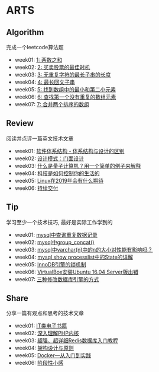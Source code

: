 # ARTS 

## Algorithm
完成一个leetcode算法题

+ week01: [1: 两数之和](https://github.com/volicano/arts/blob/master/week01/a_twoSum.md)
+ week02: [2: 买卖股票的最佳时机](https://github.com/volicano/arts/blob/master/week02/a_maxProfit.md)
+ week03: [3: 无重复字符的最长子串的长度](https://github.com/volicano/arts/blob/master/week03/a_lengthOfLongestSubstring.md)
+ week04: [4: 最长回文子串](https://github.com/volicano/arts/blob/master/week04/a_longestPalindrome.md)
+ week05: [5: 找到数组中的最小和第二小元素](https://github.com/volicano/arts/blob/master/week05/a_find2Smallest.md)
+ week06: [6: 查找第一个没有重复的数组元素](https://github.com/volicano/arts/blob/master/week06/a_firstNonRepeating.md)
+ week07: [7: 合并两个排序的数组](https://github.com/volicano/arts/blob/master/week07/a_mergeArrays.md)


## Review
阅读并点评一篇英文技术文章

+ week01: [软件体系结构 - 体系结构与设计的区别](https://github.com/volicano/arts/blob/master/week01/r_software-architecture.md)
+ week02: [设计模式：门面设计](https://github.com/volicano/arts/blob/master/week02/r_the_facade_pattern.md)
+ week03: [什么是量子计算机？用一个简单的例子来解释](https://github.com/volicano/arts/blob/master/week03/r_what_quantum_computer.md)
+ week04: [科技是如何控制你的生活的](https://github.com/volicano/arts/blob/master/week04/r_technology_and_life.md)
+ week05: [Linux在2019年会有什么期待](https://github.com/volicano/arts/blob/master/week05/r_2019_linux.md)
+ week06: [持续交付](https://github.com/volicano/arts/blob/master/week06/r_continuous_delivery.md)


## Tip
学习至少一个技术技巧, 最好是实际工作学到的

+ week01: [mysql中查询重复数据记录](https://github.com/volicano/arts/blob/master/week01/t_repeatdata.md)
+ week02: [mysql中group_concat()](https://github.com/volicano/arts/blob/master/week02/t_group_concat.md) 
+ week03: [mysql中varchar(n)中的n的大小对性能有影响吗？](https://github.com/volicano/arts/blob/master/week03/t_mysql_varchar.md) 
+ week04: [mysql show processlist中的State的详解](https://github.com/volicano/arts/blob/master/week04/t_mysql_show_processlist.md) 
+ week05: [InnoDB引擎的锁机制](https://github.com/volicano/arts/blob/master/week05/t_mysql_innodb_lock.md) 
+ week06: [VirtualBox安装Ubuntu 16.04 Server版出错](https://github.com/volicano/arts/blob/master/week06/t_install_ubuntu.md) 
+ week07: [三种修改数据库引擎的方式](https://github.com/volicano/arts/blob/master/week07/t_mysql_engine.md) 


## Share
分享一篇有观点和思考的技术文章

+ week01: [IT类电子书籍](https://github.com/volicano/arts/blob/master/week01/s_ebookWebsite.md) 
+ week02: [深入理解PHP内核](https://github.com/volicano/arts/blob/master/week02/s_think_php_internals.md) 
+ week03: [超强、超详细Redis数据库入门教程](https://github.com/volicano/arts/blob/master/week03/s_redis.md) 
+ week04: [架构设计与原则](https://github.com/volicano/arts/blob/master/week04/s_architectural_design_principles.md) 
+ week05: [Docker—从入门到实践](https://github.com/volicano/arts/blob/master/week05/s_docker.md) 
+ week06: [阶段性小感](https://github.com/volicano/arts/blob/master/week06/s_feel.md) 


